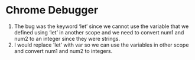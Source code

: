 # Chrome Debugger
1. The bug was the keyword ‘let’ since we cannot use the variable that we defined using ‘let’ in another scope and we need to convert num1 and num2 to an integer since they were strings. 
2. I would replace 'let' with var so we can use the variables in other scope and convert num1 and num2 to integers. 
